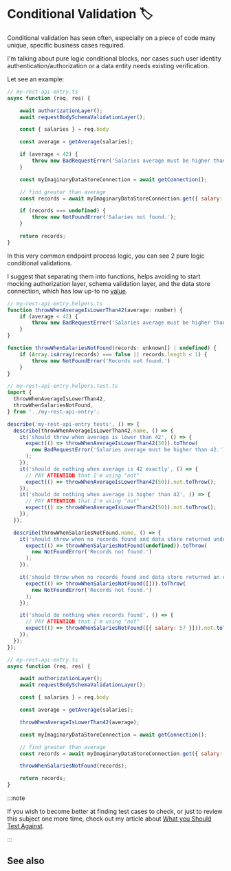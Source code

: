 # Conditional Validation 🏷️

Conditional validation has seen often, especially on a piece of code many unique, specific business cases required.

I'm talking about pure logic conditional blocks, nor cases such user identity authentication/authorization or a data entity needs existing verification.

Let see an example:

```javascript
// my-rest-api-entry.ts
async function (req, res) {

    await authorizationLayer();
    await requestBodySchemaValidationLayer();

    const { salaries } = req.body

    const average = getAverage(salaries);

    if (average < 42) {
        throw new BadRequestError('Salaries average must be higher than 42.')
    }

    const myImaginaryDataStoreConnection = await getConnection();

    // find greater than average
    const records = await myImaginaryDataStoreConnection.get({ salary: { greaterThan: average } })

    if (records === undefined) {
        throw new NotFoundError('Salaries not found.');
    }

    return records;
}
```

In this very common endpoint process logic, you can see 2 pure logic conditional validations.

I suggest that separating them into functions, helps avoiding to start mocking authorization layer, schema validation layer, and the data store connection, which has low up-to no [value](../../../js-es/foundations/effort-value-and-productivity.md#value).

```javascript
// my-rest-api-entry.helpers.ts
function throwWhenAverageIsLowerThan42(average: number) {
    if (average < 42) {
        throw new BadRequestError('Salaries average must be higher than 42.');
    }
}

function throwWhenSalariesNotFound(records: unknown[] | undefined) {
    if (Array.isArray(records) === false || records.length < 1) {
        throw new NotFoundError('Records not found.')
    }
}

// my-rest-api-entry.helpers.test.ts
import {
  throwWhenAverageIsLowerThan42,
  throwWhenSalariesNotFound,
} from '../my-rest-api-entry';

describe('my-rest-api-entry tests', () => {
  describe(throwWhenAverageIsLowerThan42.name, () => {
    it('should throw when average is lower than 42', () => {
      expect(() => throwWhenAverageIsLowerThan42(30)).toThrow(
        new BadRequestError('Salaries average must be higher than 42.')
      );
    });
    it('should do nothing when average is 42 exactly', () => {
      // PAY ATTENTION that I'm using "not"
      expect(() => throwWhenAverageIsLowerThan42(50)).not.toThrow();
    });
    it('should do nothing when average is higher than 42', () => {
      // PAY ATTENTION that I'm using "not"
      expect(() => throwWhenAverageIsLowerThan42(50)).not.toThrow();
    });
  });

  describe(throwWhenSalariesNotFound.name, () => {
    it('should throw when no records found and data store returned undefined', () => {
      expect(() => throwWhenSalariesNotFound(undefined)).toThrow(
        new NotFoundError('Records not found.')
      );
    });

    it('should throw when no records found and data store returned an empty array', () => {
      expect(() => throwWhenSalariesNotFound([])).toThrow(
        new NotFoundError('Records not found.')
      );
    });

    it('should do nothing when records found', () => {
      // PAY ATTENTION that I'm using "not"
      expect(() => throwWhenSalariesNotFound([{ salary: 57 }])).not.toThrow();
    });
  });
});

// my-rest-api-entry.ts
async function (req, res) {

    await authorizationLayer();
    await requestBodySchemaValidationLayer();

    const { salaries } = req.body

    const average = getAverage(salaries);

    throwWhenAverageIsLowerThan42(average);

    const myImaginaryDataStoreConnection = await getConnection();

    // find greater than average
    const records = await myImaginaryDataStoreConnection.get({ salary: { greaterThan: average } })

    throwWhenSalariesNotFound(records);

    return records;
}
```

:::note

If you wish to become better at finding test cases to check, or just to review this subject one more time, check out my article about [What you Should Test Against](../../foundations/test-against.md).

:::

## See also
